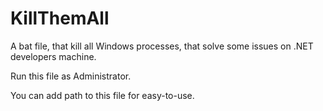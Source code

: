 # KillThemAll
A bat file, that kill all Windows processes, that solve some issues on .NET developers machine.

Run this file as Administrator.

You can add path to this file for easy-to-use.